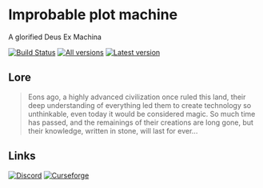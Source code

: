 # Improbable plot machine
A glorified Deus Ex Machina

[downloads]: http://cf.way2muchnoise.eu/versions/For%20MC_289528_all.svg "All versions"
[version]: http://cf.way2muchnoise.eu/versions/289528_latest.svg "Latest version"

[![Build Status](https://travis-ci.org/ArekkuusuJerii/Improbable-plot-machine.svg?branch=master)](https://travis-ci.org/ArekkuusuJerii/Improbable-plot-machine)
[![][downloads]](https://minecraft.curseforge.com/projects/improbable-plot-machine/files) [![][version]](https://minecraft.curseforge.com/projects/improbable-plot-machine)

## Lore
> Eons ago, a highly advanced civilization once ruled this land, their deep understanding of everything led them to create technology so unthinkable, even today it would be considered magic. So much time has passed, and the remainings of their creations are long gone, but their knowledge, written in stone, will last for ever...

## Links
[![Discord](https://img.shields.io/badge/Discord-Join%20our%20server!-7289da.svg?longCache=true&style=for-the-badge)](https://discord.gg/Jsj5kD5)
[![Curseforge](https://img.shields.io/badge/Curseforge-Project%20page!-A54C2D.svg?longCache=true&style=for-the-badge)](https://minecraft.curseforge.com/projects/improbable-plot-machine)